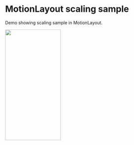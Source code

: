 # MotionLayout scaling sample

Demo showing scaling sample in MotionLayout.

<img src="https://user-images.githubusercontent.com/744059/66367299-8ecf5d00-e9ce-11e9-8f86-60ee19b274fb.gif" height="360" width="180" >

